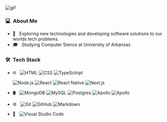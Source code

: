  ![gif](https://media0.giphy.com/media/PiQejEf31116URju4V/giphy.gif?cid=ecf05e47laddsxnkn3nrcl31dys3bczbaacd84grwixiexqk&rid=giphy.gif&ct=g)
### 💻 &nbsp;About Me 

- 🤔 &nbsp; Exploring new technologies and developing software solutions to our worlds tech problems.
- 🎓 &nbsp; Studying Computer Sience at University of Arkansas


### 🛠 &nbsp;Tech Stack

- 🌐 &nbsp;
  ![HTML](https://img.shields.io/badge/-HTML-333333?style=flat&logo=HTML5)
  ![CSS](https://img.shields.io/badge/-CSS-333333?style=flat&logo=CSS3&logoColor=1572B6)
  ![TypeSctript](https://img.shields.io/badge/-JavaScript-333333?style=flat&logo=typescript)

  ![Node.js](https://img.shields.io/badge/-Node.js-333333?style=flat&logo=node.js)
  ![React](https://img.shields.io/badge/-React-333333?style=flat&logo=react)
  ![React Native](https://img.shields.io/badge/-React_Native-333333?style=flat&logo=react)
  ![Next.js](https://img.shields.io/badge/-Next.js-333333?style=flat&logo=next.js)
- 🛢 &nbsp;
  ![MongoDB](https://img.shields.io/badge/-MongoDB-333333?style=flat&logo=mongodb)
  ![MySQL](https://img.shields.io/badge/-MySQL-333333?style=flat&logo=mysql)
  ![Postgres](https://img.shields.io/badge/-Postgres-333333?style=flat&logo=postgresql)
  ![Apollo](https://img.shields.io/badge/-ApolloGraphQL-333333?style=flat&logo=apollo-graphql)
  ![Apollo](https://img.shields.io/badge/-express.js-333333?style=flat&logo=express)
- ⚙️ &nbsp;
  ![Git](https://img.shields.io/badge/-Git-333333?style=flat&logo=git)
  ![GitHub](https://img.shields.io/badge/-GitHub-333333?style=flat&logo=github)
  ![Markdown](https://img.shields.io/badge/-Markdown-333333?style=flat&logo=markdown)
- 🔧 &nbsp;
  ![Visual Studio Code](https://img.shields.io/badge/-Visual%20Studio%20Code-333333?style=flat&logo=visual-studio-code&logoColor=007ACC)

